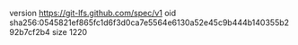 version https://git-lfs.github.com/spec/v1
oid sha256:0545821ef865fc1d6f3d0ca7e5564e6130a52e45c9b444b140355b292b7cf2b4
size 1220
